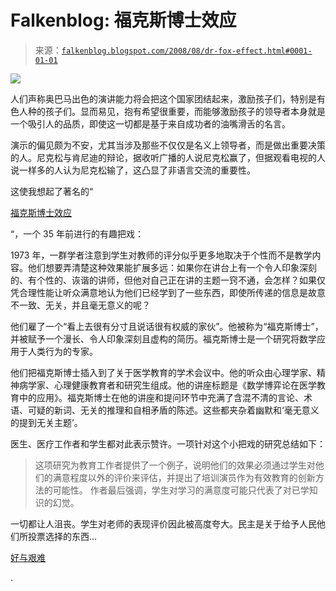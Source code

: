 <!--yml

category: 未分类

date: 2024-05-12 23:02:14

-->

# Falkenblog: 福克斯博士效应

> 来源：[`falkenblog.blogspot.com/2008/08/dr-fox-effect.html#0001-01-01`](http://falkenblog.blogspot.com/2008/08/dr-fox-effect.html#0001-01-01)

![](https://blogger.googleusercontent.com/img/b/R29vZ2xl/AVvXsEjGwRrNEniC7eEiBM_KcJKs0b31XfWmnKptFIfQe0I_WNhBuJHrwUAtF1oRDc4CC7oP26YzGVWUG5y-SzpDkQLPUgagvdi1RS9yoii6q1wAS-8_6Kpn6liSARGIDFZBC0xwrLjGCQ/s1600-h/motivation.gif)

人们声称奥巴马出色的演讲能力将会把这个国家团结起来，激励孩子们，特别是有色人种的孩子们。显而易见，抱有希望很重要，而能够激励孩子的领导者本身就是一个吸引人的品质，即使这一切都是基于来自成功者的油嘴滑舌的名言。

演示的偏见颇为不安，尤其当涉及那些不仅仅是名义上领导者，而是做出重要决策的人。尼克松与肯尼迪的辩论，据收听广播的人说尼克松赢了，但据观看电视的人说一样多的人认为尼克松输了，这凸显了非语言交流的重要性。

这使我想起了著名的“

[福克斯博士效应](http://www.er.uqam.ca/nobel/r30034/PSY4180/Pages/Naftulin.html)

“，一个 35 年前进行的有趣把戏：

1973 年，一群学者注意到学生对教师的评分似乎更多地取决于个性而不是教学内容。他们想要弄清楚这种效果能扩展多远：如果你在讲台上有一个令人印象深刻的、有个性的、诙谐的讲师，但他对自己正在讲的主题一窍不通，会怎样？如果仅凭合理性能让听众满意地认为他们已经学到了一些东西，即使所传递的信息是故意不一致、无关，并且毫无意义的呢？

他们雇了一个“看上去很有分寸且说话很有权威的家伙”。他被称为“福克斯博士”，并被赋予一个漫长、令人印象深刻且虚构的简历。福克斯博士是一个研究将数学应用于人类行为的专家。

他们把福克斯博士插入到了关于医学教育的学术会议中。他的听众由心理学家、精神病学家、心理健康教育者和研究生组成。他的讲座标题是《数学博弈论在医学教育中的应用》。福克斯博士在他的讲座和提问环节中充满了含混不清的言论、术语、可疑的新词、无关的推理和自相矛盾的陈述。这些都夹杂着幽默和‘毫无意义的提到无关主题’。

医生、医疗工作者和学生都对此表示赞许。一项针对这个小把戏的研究总结如下：

> 这项研究为教育工作者提供了一个例子，说明他们的效果必须通过学生对他们的满意程度以外的评价来评估，并提出了培训演员作为有效教育的创新方法的可能性。 作者最后强调，学生对学习的满意度可能只代表了对已学知识的幻觉。

一切都让人沮丧。学生对老师的表现评价因此被高度夸大。民主是关于给予人民他们所投票选择的东西…

[好与艰难](http://www.brainyquote.com/quotes/quotes/h/q163179.html)

.
